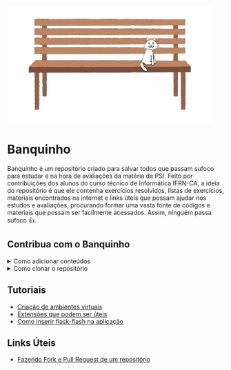 ![banquinho](resumos/Imagens%20Usadas/banquinho.png)
# Banquinho
Banquinho é um repositório criado para salvar todos que passam sufoco para estudar e na hora de avaliações da matéria de PSI. Feito por contribuições dos alunos do curso técnico de Informática IFRN-CA, a ideia do repositório é que ele contenha exercícios resolvidos, listas de exercícios, materiais encontrados na internet e links úteis que possam ajudar nos estudos e avaliações, procurando formar uma vasta fonte de códigos e materiais que possam ser facilmente acessados. Assim, ninguém passa sufoco 👍. 

## Contribua com o Banquinho
<details>
    <summary>Como adicionar conteúdos</summary>
    [Em breve um tutorial de como fazer fork e pull requests]
</details>

<details>
  <summary>Como clonar o repositório</summary>
  
  - Para clonar este repositório, basta digitar na linha de comando do seu terminal:
     ```git
     git clone https://github.com/livialop/Banquinho.git
     ```
</details>

## Tutoriais 
* [Criação de ambientes virtuais](wikis/ambientesvirtuais.md)
* [Extensões que podem ser úteis](wikis/extensoes.md)
* [Como inserir flask-flash na aplicação](wikis/flask-flash.md)

## Links Úteis
* <a href="https://www.youtube.com/watch?v=n_GEGPuNNRA" target="_blank">Fazendo Fork e Pull Request de um repositório</a>

